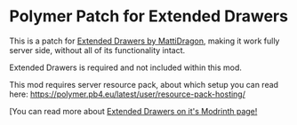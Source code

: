 # Polymer Patch for Extended Drawers
This is a patch for [Extended Drawers by MattiDragon](https://modrinth.com/mod/extended-drawers),
making it work fully server side, without all of its functionality intact.

Extended Drawers is required and not included within this mod.

This mod requires server resource pack, about which setup you can read here: https://polymer.pb4.eu/latest/user/resource-pack-hosting/

[You can read more about [Extended Drawers on it's Modrinth page!](https://modrinth.com/mod/extended-drawers)
